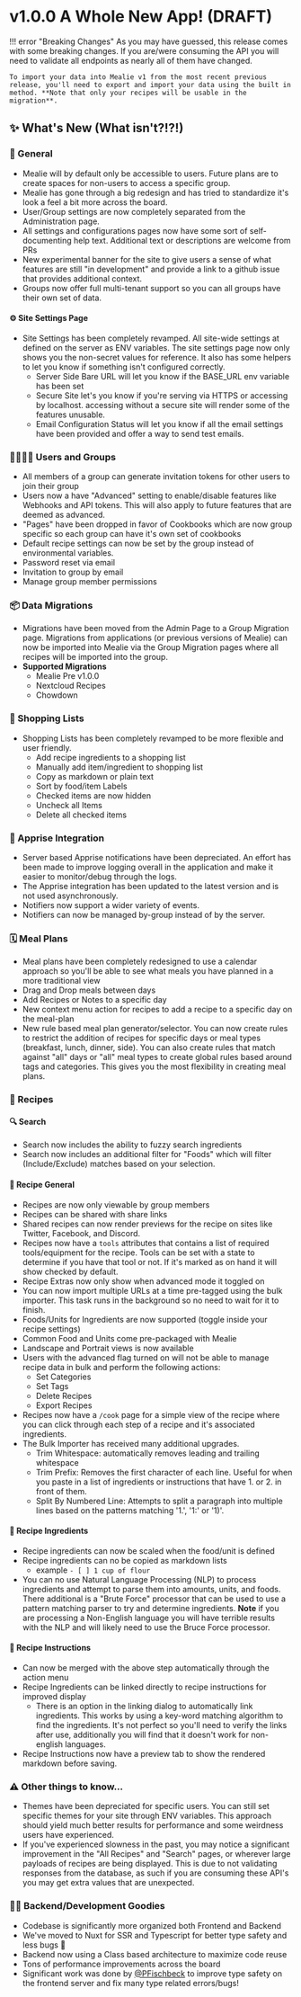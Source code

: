 # v1.0.0 A Whole New App! (DRAFT)

!!! error "Breaking Changes"
    As you may have guessed, this release comes with some breaking changes. If you are/were consuming the API you will need to validate all endpoints as nearly all of them have changed.

    To import your data into Mealie v1 from the most recent previous release, you'll need to export and import your data using the built in method. **Note that only your recipes will be usable in the migration**.

## ✨ What's New (What isn't?!?!)

### 🥳 General

- Mealie will by default only be accessible to users. Future plans are to create spaces for non-users to access a specific group.
- Mealie has gone through a big redesign and has tried to standardize it's look a feel a bit more across the board.
- User/Group settings are now completely separated from the Administration page.
- All settings and configurations pages now have some sort of self-documenting help text. Additional text or descriptions are welcome from PRs
- New experimental banner for the site to give users a sense of what features are still "in development" and provide a link to a github issue that provides additional context.
- Groups now offer full multi-tenant support so you can all groups have their own set of data. 

#### ⚙️ Site Settings Page

- Site Settings has been completely revamped. All site-wide settings at defined on the server as ENV variables. The site settings page now only shows you the non-secret values for reference. It also has some helpers to let you know if something isn't configured correctly.
    - Server Side Bare URL will let you know if the BASE_URL env variable has been set
    - Secure Site let's you know if you're serving via HTTPS or accessing by localhost. accessing without a secure site will render some of the features unusable.
    - Email Configuration Status will let you know if all the email settings have been provided and offer a way to send test emails.

### 👨‍👩‍👧‍👦 Users and Groups

- All members of a group can generate invitation tokens for other users to join their group
- Users now a have "Advanced" setting to enable/disable features like Webhooks and API tokens. This will also apply to future features that are deemed as advanced.
- "Pages" have been dropped in favor of Cookbooks which are now group specific so each group can have it's own set of cookbooks
- Default recipe settings can now be set by the group instead of environmental variables.
- Password reset via email
- Invitation to group by email
- Manage group member permissions

### 📦 Data Migrations

- Migrations have been moved from the Admin Page to a Group Migration page. Migrations from applications (or previous versions of Mealie) can now be imported into Mealie via the Group Migration pages where all recipes will be imported into the group.
- **Supported Migrations**
    - Mealie Pre v1.0.0
    - Nextcloud Recipes
    - Chowdown

### 🛒 Shopping Lists

- Shopping Lists has been completely revamped to be more flexible and user friendly.
    - Add recipe ingredients to a shopping list
    - Manually add item/ingredient to shopping list
    - Copy as markdown or plain text
    - Sort by food/item Labels
    - Checked items are now hidden
    - Uncheck all Items
    - Delete all checked items

### 📢 Apprise Integration

- Server based Apprise notifications have been depreciated. An effort has been made to improve logging overall in the application and make it easier to monitor/debug through the logs.
- The Apprise integration has been updated to the latest version and is not used asynchronously.
- Notifiers now support a wider variety of events.
- Notifiers can now be managed by-group instead of by the server.

### 🗓 Meal Plans

- Meal plans have been completely redesigned to use a calendar approach so you'll be able to see what meals you have planned in a more traditional view
- Drag and Drop meals between days
- Add Recipes or Notes to a specific day
- New context menu action for recipes to add a recipe to a specific day on the meal-plan
- New rule based meal plan generator/selector. You can now create rules to restrict the addition of recipes for specific days or meal types (breakfast, lunch, dinner, side). You can also create rules that match against "all" days or "all" meal types to create global rules based around tags and categories. This gives you the most flexibility in creating meal plans. 

### 🥙 Recipes

#### 🔍 Search

- Search now includes the ability to fuzzy search ingredients
- Search now includes an additional filter for "Foods" which will filter (Include/Exclude) matches based on your selection.

#### 🍴 Recipe General

- Recipes are now only viewable by group members
- Recipes can be shared with share links
- Shared recipes can now render previews for the recipe on sites like Twitter, Facebook, and Discord.
- Recipes now have a `tools` attributes that contains a list of required tools/equipment for the recipe. Tools can be set with a state to determine if you have that tool or not. If it's marked as on hand it will show checked by default.
- Recipe Extras now only show when advanced mode it toggled on
- You can now import multiple URLs at a time pre-tagged using the bulk importer. This task runs in the background so no need to wait for it to finish.
- Foods/Units for Ingredients are now supported (toggle inside your recipe settings)
- Common Food and Units come pre-packaged with Mealie
- Landscape and Portrait views is now available
- Users with the advanced flag turned on will not be able to manage recipe data in bulk and perform the following actions:
    - Set Categories
    - Set Tags
    - Delete Recipes
    - Export Recipes
- Recipes now have a `/cook` page for a simple view of the recipe where you can click through each step of a recipe and it's associated ingredients.
- The Bulk Importer has received many additional upgrades.
    - Trim Whitespace: automatically removes leading and trailing whitespace
    - Trim Prefix: Removes the first character of each line. Useful for when you paste in a list of ingredients or instructions that have 1. or 2. in front of them.
    - Split By Numbered Line: Attempts to split a paragraph into multiple lines based on the patterns matching '1.', '1:' or '1)'.

#### 🍞 Recipe Ingredients

- Recipe ingredients can now be scaled when the food/unit is defined
- Recipe ingredients can no be copied as markdown lists
    - example `- [ ] 1 cup of flour`
- You can no use Natural Language Processing (NLP) to process ingredients and attempt to parse them into amounts, units, and foods. There additional is a "Brute Force" processor that can be used to use a pattern matching parser to try and determine ingredients. **Note** if you are processing a Non-English language you will have terrible results with the NLP and will likely need to use the Bruce Force processor.

#### 📜 Recipe Instructions

- Can now be merged with the above step automatically through the action menu
- Recipe Ingredients can be linked directly to recipe instructions for improved display
    - There is an option in the linking dialog to automatically link ingredients. This works by using a key-word matching algorithm to find the ingredients. It's not perfect so you'll need to verify the links after use, additionally you will find that it doesn't work for non-english languages.
- Recipe Instructions now have a preview tab to show the rendered markdown before saving.

### ⚠️ Other things to know...

- Themes have been depreciated for specific users. You can still set specific themes for your site through ENV variables. This approach should yield much better results for performance and some weirdness users have experienced.
- If you've experienced slowness in the past, you may notice a significant improvement in the "All Recipes" and "Search" pages, or wherever large payloads of recipes are being displayed. This is due to not validating responses from the database, as such if you are consuming these API's you may get extra values that are unexpected.

### 👨‍💻 Backend/Development Goodies

- Codebase is significantly more organized both Frontend and Backend
- We've moved to Nuxt for SSR and Typescript for better type safety and less bugs 🎉
- Backend now using a Class based architecture to maximize code reuse
- Tons of performance improvements across the board
- Significant work was done by [@PFischbeck](https://github.com/PFischbeck) to improve type safety on the frontend server and fix many type related errors/bugs!
